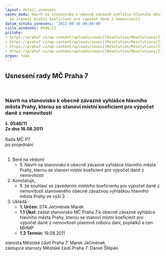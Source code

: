 ```yaml
---
layout: detail_usneseni
nazev_bodu: Návrh na stanovisko k obecně závazné vyhlášce hlavního města Prahy, kterou
  se stanoví místní koeficient pro výpočet daně z nemovitostí
datum_vzniku_usneseni: '2011-08-16 00:00:00'
cislo_usneseni: 0546/11
prilohy:
- https://praha7.cz/wp-content/uploads/councilResolution/Resolutions/21479/38-11-starostov%c3%a9-p%c5%99ip.%c5%99%c3%adzen%c3%ad+da%c5%88+z+nemovitosto.pdf
- https://praha7.cz/wp-content/uploads/councilResolution/Resolutions/21479/38-11-n%c3%a1vrh+ozv+da%c5%88+z+nemovitost%c3%ad.doc
- https://praha7.cz/wp-content/uploads/councilResolution/Resolutions/21479/38-11-d%c5%afvodov%c3%a1+zpr%c3%a1va+-da%c5%88+z+nemovitost%c3%ad.doc
- https://praha7.cz/wp-content/uploads/councilResolution/Resolutions/21479/38-11-kopie_-_p%c5%99%c3%adl.+k+d%c5%afvodov%c3%a9+zpr%c3%a1v%c4%9b-da%c5%88+z+nemovitost%c3%ad.xls
organ: rada
---
```

<div id="ucUsn_pList" class="usn">
	<span><h2>Usnesení rady MČ Praha 7 </h2>
<br></span><div class="standBody">
<span><h3>Návrh na stanovisko k obecně závazné vyhlášce hlavního města Prahy, kterou se stanoví místní koeficient pro výpočet daně z nemovitostí</h3></span><div class="center">
		<strong>č. 0546/11</strong><br>
	</div>
<div class="center">
		<strong>Ze dne 16.08.2011</strong><br><br>
	</div>Rada MČ P7<br> po projednání<br><br><ol>
<li>Bere na vědomí<ul><li>
<strong>1.</strong> Návrh na stanovisko k obecně závazné vyhlášce hlavního města Prahy, kterou se stanoví místní koeficient pro výpočet daně z nemovitostí</li></ul>
</li>
<li>Konstatuje,<ul><li>
<strong>1.</strong> že souhlasí se zavedením místního koeficientu pro výpočet daně z nemovitostí stanoveného obecně závaznou vyhláškou hlavního města Prahy ve výši 3</li></ul>
</li>
<li>Ukládá<ul>
<li>
<strong>1. Určen: </strong>STA Ječmének Marek</li>
<li>
<strong>1.1 Úkol: </strong>zaslat stanovisko MČ Praha 7 k obecně závazné vyhlášce hlavního města Prahy, kterou se stanoví místní koeficient pro výpočet daně z nemovitostí písemně odboru daní, poplatků a cen MHMP</li>
<li>
<strong>1.2 Termín: </strong>19.08.2011</li>
</ul>
</li>
</ol>starosta Městské části Praha 7: Marek Ječmének<br>zástupce starosty Městské části Praha 7: Daniel Štěpán 
</div>
</div>
